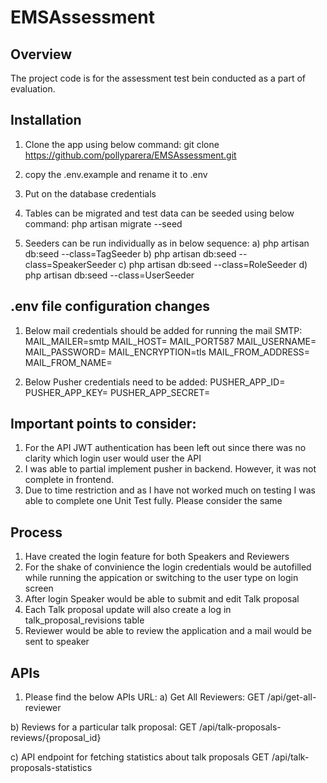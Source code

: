 # EMSAssessment

## Overview
The project code is for the assessment test bein conducted as a part of evaluation.

## Installation
1. Clone the app using below command:
git clone https://github.com/pollyparera/EMSAssessment.git

2. copy the .env.example and rename it to .env

3. Put on the database credentials

4. Tables can be migrated and test data can be seeded using below command:
php artisan migrate --seed

5. Seeders can be run individually as in below sequence:
a) php artisan db:seed --class=TagSeeder
b) php artisan db:seed --class=SpeakerSeeder
c) php artisan db:seed --class=RoleSeeder
d) php artisan db:seed --class=UserSeeder

## .env file configuration changes
1. Below mail credentials should be added for running the mail SMTP:
MAIL_MAILER=smtp
MAIL_HOST=
MAIL_PORT587
MAIL_USERNAME=
MAIL_PASSWORD=
MAIL_ENCRYPTION=tls
MAIL_FROM_ADDRESS=
MAIL_FROM_NAME=

2. Below Pusher credentials need to be added:
PUSHER_APP_ID=
PUSHER_APP_KEY=
PUSHER_APP_SECRET=

## Important points to consider:
1. For the API JWT authentication has been left out since there was no clarity which login user would user the API 
2. I was able to partial implement pusher in backend. However, it was not complete in frontend.
3. Due to time restriction and as I have not worked much on testing I was able to complete one Unit Test fully. Please consider the same 

## Process
1. Have created the login feature for both Speakers and Reviewers
2. For the shake of convinience the login credentials would be autofilled while running the appication or switching to the user type on login screen
3. After login Speaker would be able to submit and edit Talk proposal
4. Each Talk proposal update will also create a log in talk_proposal_revisions table
5. Reviewer would be able to review the application and a mail would be sent to speaker

## APIs
1. Please find the below APIs URL:
a) Get All Reviewers:
GET /api/get-all-reviewer

b) Reviews for a particular talk proposal:
GET /api/talk-proposals-reviews/{proposal_id}

c) API endpoint for fetching statistics about talk proposals
GET /api/talk-proposals-statistics